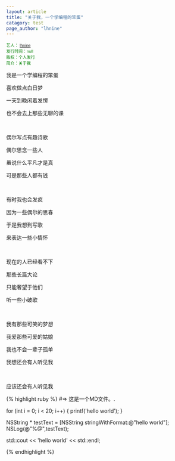 ```yaml
---
layout: article
title: "关于我，一个学编程的笨蛋"
catagory: test
page_author: "lhnine"
---
```


<style type="text/css">
	span.nfo {
		color: green;
		font-size: 11px;
		font-family: sans-serif;
	}
</style>

<span class="nfo">
艺人： <a href="http://music.weibo.com/t/i/100172124.html">lhnine</a><br>
发行时间：null<br>
版权：个人发行<br>
简介：关于我
</span>


我是一个学编程的笨蛋

喜欢做点白日梦

一天到晚闲着发愣

也不会去上那些无聊的课

<br>

偶尔写点有趣诗歌

偶尔思念一些人

虽说什么平凡才是真

可是那些人都有钱

<br>

有时我也会发疯

因为一些偶尔的思春

于是我想到写歌

来表达一些小情怀

<br>

现在的人已经看不下

那些长篇大论

只能奢望于他们

听一些小破歌

<br>

我有那些可笑的梦想

我爱那些可爱的姑娘

我也不会一辈子孤单

我想还会有人听见我

<br>

应该还会有人听见我


{% highlight ruby %}
#=> 这是一个MD文件。.

for (int i = 0; i < 20; i++) {
	printf('hello world');
}

NSString * testText = [NSString stringWithFormat:@"hello world"];
NSLog(@"%@",testText);

std::cout << 'hello world' << std::endl;

{% endhighlight %}



